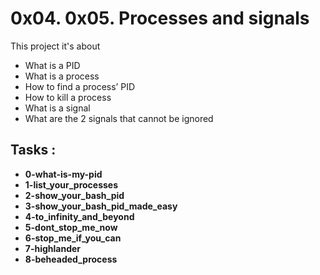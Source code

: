 # 0x04. 0x05. Processes and signals

This project it's about

- What is a PID
- What is a process
- How to find a process’ PID
- How to kill a process
- What is a signal
- What are the 2 signals that cannot be ignored

## Tasks :

- **0-what-is-my-pid**
- **1-list_your_processes**
- **2-show_your_bash_pid**
- **3-show_your_bash_pid_made_easy**
- **4-to_infinity_and_beyond**
- **5-dont_stop_me_now**
- **6-stop_me_if_you_can**
- **7-highlander**
- **8-beheaded_process**
